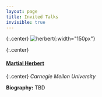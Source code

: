 ```yaml
---
layout: page
title: Invited Talks
invisible: true
---
```


{:.center}
![herbert](https://www.ri.cmu.edu/images/people/hebert_martial.jpg){:width="150px"}

{:.center}
#### **[Martial Herbert](https://www.cs.cmu.edu/~hebert/)**

{:.center}
*Carnegie Mellon University*

<!---
**Time:** TBD

**Location:** TBD

**Title:** TBD

**Abstract:** TBD
-->

**Biography:** TBD
